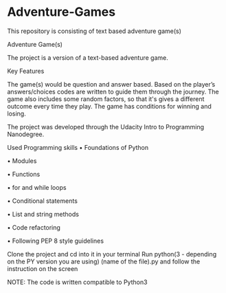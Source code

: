 # Adventure-Games
This repository is consisting of text based adventure game(s) 

Adventure Game(s)

The project is a version of a text-based adventure game.

Key Features

The game(s) would be question and answer based. Based on the player’s answers/choices codes are written to guide them through the journey. The game also includes some random factors, so that it's gives a different outcome every time they play. 
The game has conditions for winning and losing. 

The project was developed through the Udacity Intro to Programming Nanodegree.

Used Programming skills
•	Foundations of Python

•	Modules

•	Functions

•	for and while loops

•	Conditional statements

•	List and string methods

•	Code refactoring

•	Following PEP 8 style guidelines

Clone the project and cd into it in your terminal
Run python(3 - depending on the PY version you are using) (name of the file).py and follow the instruction on the screen

NOTE: The code is written compatible to Python3
